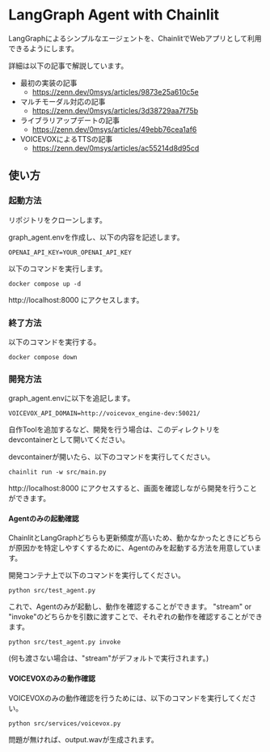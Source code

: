 # LangGraph Agent with Chainlit

LangGraphによるシンプルなエージェントを、ChainlitでWebアプリとして利用できるようにします。

詳細は以下の記事で解説しています。

- 最初の実装の記事
  - https://zenn.dev/0msys/articles/9873e25a610c5e
- マルチモーダル対応の記事
  - https://zenn.dev/0msys/articles/3d38729aa7f75b
- ライブラリアップデートの記事
  - https://zenn.dev/0msys/articles/49ebb76cea1af6
- VOICEVOXによるTTSの記事
  - https://zenn.dev/0msys/articles/ac55214d8d95cd

## 使い方

### 起動方法

リポジトリをクローンします。

graph_agent.envを作成し、以下の内容を記述します。

```
OPENAI_API_KEY=YOUR_OPENAI_API_KEY
```

以下のコマンドを実行します。

```
docker compose up -d
```

http://localhost:8000 にアクセスします。


### 終了方法

以下のコマンドを実行する。

```
docker compose down
```

### 開発方法

graph_agent.envに以下を追記します。

```
VOICEVOX_API_DOMAIN=http://voicevox_engine-dev:50021/
```

自作Toolを追加するなど、開発を行う場合は、このディレクトリをdevcontainerとして開いてください。

devcontainerが開いたら、以下のコマンドを実行してください。

```
chainlit run -w src/main.py
```

http://localhost:8000 にアクセスすると、画面を確認しながら開発を行うことができます。


#### Agentのみの起動確認

ChainlitとLangGraphどちらも更新頻度が高いため、動かなかったときにどちらが原因かを特定しやすくするために、Agentのみを起動する方法を用意しています。

開発コンテナ上で以下のコマンドを実行してください。

```
python src/test_agent.py
```

これで、Agentのみが起動し、動作を確認することができます。
"stream" or "invoke"のどちらかを引数に渡すことで、それぞれの動作を確認することができます。

```
python src/test_agent.py invoke
```
(何も渡さない場合は、"stream"がデフォルトで実行されます。)


#### VOICEVOXのみの動作確認

VOICEVOXのみの動作確認を行うためには、以下のコマンドを実行してください。

```
python src/services/voicevox.py
```

問題が無ければ、output.wavが生成されます。
